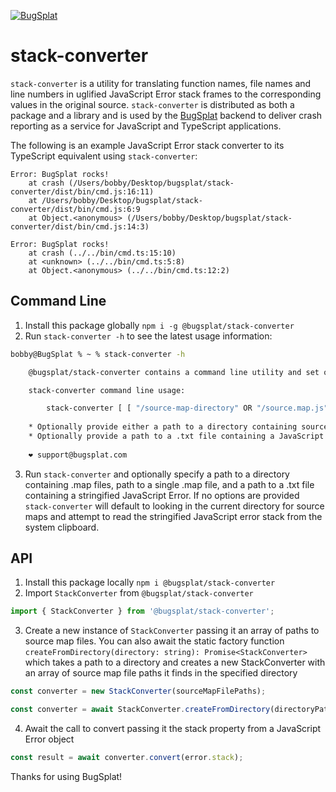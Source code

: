 [![BugSplat](https://s3.amazonaws.com/bugsplat-public/npm/header.png)](https://www.bugsplat.com)

# stack-converter
`stack-converter` is a utility for translating function names, file names and line numbers in uglified JavaScript Error stack frames to the corresponding values in the original source. `stack-converter` is distributed as both a package and a library and is used by the [BugSplat](https://www.bugsplat.com) backend to deliver crash reporting as a service for JavaScript and TypeScript applications.

The following is an example JavaScript Error stack converter to its TypeScript equivalent using `stack-converter`:

```
Error: BugSplat rocks!
    at crash (/Users/bobby/Desktop/bugsplat/stack-converter/dist/bin/cmd.js:16:11)
    at /Users/bobby/Desktop/bugsplat/stack-converter/dist/bin/cmd.js:6:9
    at Object.<anonymous> (/Users/bobby/Desktop/bugsplat/stack-converter/dist/bin/cmd.js:14:3)
```

```
Error: BugSplat rocks!
    at crash (../../bin/cmd.ts:15:10)
    at <unknown> (../../bin/cmd.ts:5:8)
    at Object.<anonymous> (../../bin/cmd.ts:12:2)
```

## Command Line
1. Install this package globally `npm i -g @bugsplat/stack-converter`
2. Run `stack-converter -h` to see the latest usage information:
```bash
bobby@BugSplat % ~ % stack-converter -h

    @bugsplat/stack-converter contains a command line utility and set of libraries to help you demangle JavaScript stack frames.

    stack-converter command line usage:

        stack-converter [ [ "/source-map-directory" OR "/source.map.js" ] [ "/stack-trace.txt" ] ]
    
    * Optionally provide either a path to a directory containing source maps or a .map.js file - Defaults to current directory
    * Optionally provide a path to a .txt file containing a JavaScript Error stack trace - Defaults to value in clipboard
    
    ❤️ support@bugsplat.com
```
3. Run `stack-converter` and optionally specify a path to a directory containing .map files, path to a single .map file, and a path to a .txt file containing a stringified JavaScript Error. If no options are provided `stack-converter` will default to looking in the current directory for source maps and attempt to read the stringified JavaScript error stack from the system clipboard.

## API
1. Install this package locally `npm i @bugsplat/stack-converter`
2. Import `StackConverter` from `@bugsplat/stack-converter`
```ts
import { StackConverter } from '@bugsplat/stack-converter';
```
3. Create a new instance of `StackConverter` passing it an array of paths to source map files. You can also await the static factory function `createFromDirectory(directory: string): Promise<StackConverter>` which takes a path to a directory and creates a new StackConverter with an array of source map file paths it finds in the specified directory
```ts
const converter = new StackConverter(sourceMapFilePaths);
```
```ts
const converter = await StackConverter.createFromDirectory(directoryPath);
```
4. Await the call to convert passing it the stack property from a JavaScript Error object
```ts
const result = await converter.convert(error.stack);
```

Thanks for using BugSplat!
